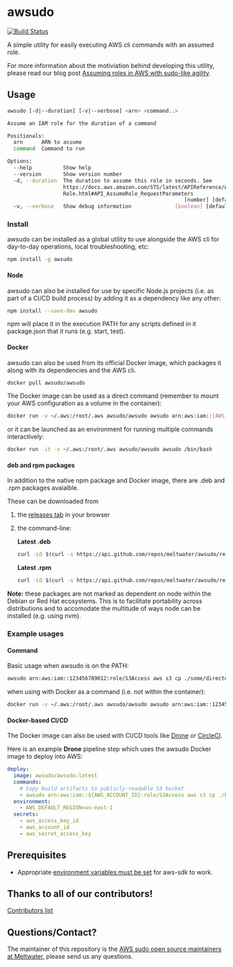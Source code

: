 # awsudo

[![Build Status](https://cloud.drone.io/api/badges/meltwater/awsudo/status.svg)](https://cloud.drone.io/meltwater/awsudo)

A simple utility for easily executing AWS cli commands with an assumed role.

For more information about the motiviation behind developing this utility, please read our blog post [Assuming roles in AWS with sudo-like agility](http://underthehood.meltwater.com/blog/2018/01/22/assuming-roles-in-aws-with-sudo-like-agility/).

## Usage

```bash
awsudo [-d|--duration] [-v|--verbose] <arn> <command..>

Assume an IAM role for the duration of a command

Positionals:
  arn      ARN to assume                                                [string]
  command  Command to run

Options:
  --help          Show help                                            [boolean]
  --version       Show version number                                  [boolean]
  -d, --duration  The duration to assume this role in seconds. See
                  https://docs.aws.amazon.com/STS/latest/APIReference/API_Assume
                  Role.html#API_AssumeRole_RequestParameters
                                                         [number] [default: 900]
  -v, --verbose   Show debug information              [boolean] [default: false]
```

### Install

awsudo can be installed as a global utility to use alongside the AWS cli for
day-to-day operations, local troubleshooting, etc:

```bash
npm install -g awsudo
```

#### Node

awsudo can also be installed for use by specific Node.js projects (i.e. as part
of a CI/CD build process) by adding it as a dependency like any other:

```bash
npm install --save-dev awsudo
```

npm will place it in the execution PATH for any scripts defined in
it package.json that it runs (e.g. start, test).

#### Docker

awsudo can also be used from its official Docker image, which packages it along
with its dependencies and the AWS cli.

```bash
docker pull awsudo/awsudo
```

The Docker image can be used as a direct command (remember to mount your AWS
configuration as a volume in the container):

```bash
docker run -v ~/.aws:/root/.aws awsudo/awsudo awsudo arn:aws:iam::[AWS_ACCOUNT_ID]:role/[role name] [aws command]
```

or it can be launched as an environment for running multiple commands
interactively:

```bash
docker run -it -v ~/.aws:/root/.aws awsudo/awsudo awsudo /bin/bash
```

#### deb and rpm packages

In addition to the native npm package and Docker image, there are .deb and .rpm
packages avaialble.

These can be downloaded from

1. the [releases tab](https://github.com/meltwater/awsudo/releases) in your browser
2. the command-line:

    **Latest .deb**
    ```bash
    curl -LO $(curl -s https://api.github.com/repos/meltwater/awsudo/releases/latest | grep -Eo 'https://github\.com/meltwater/awsudo/releases/download/v.*\.deb')
    ```

    **Latest .rpm**
    ```bash
    curl -LO $(curl -s https://api.github.com/repos/meltwater/awsudo/releases/latest | grep -Eo 'https://github\.com/meltwater/awsudo/releases/download/v.*\.rpm')
    ```

**Note:** these packages are not marked as dependent on node within the Debian
or Red Hat ecosystems. This is to facilitate portability across distributions
and to accomodate the multitude of ways node can be installed (e.g. using nvm).

### Example usages

#### Command

Basic usage when awsudo is on the PATH:

```bash
awsudo arn:aws:iam::123456789012:role/S3Access aws s3 cp ./some/directory s3://some-bucket
```

when using with Docker as a command (i.e. not within the container):

```bash
docker run -v ~/.aws:/root/.aws awsudo/awsudo awsudo arn:aws:iam::123456789012:role/S3Access aws s3 cp ./some/directory s3://some-bucket
```

#### Docker-based CI/CD

The Docker image can also be used with CI/CD tools like [Drone](https://drone.io)
or [CircleCI](https://circleci.com/).

Here is an example **Drone** pipeline step which uses the awsudo Docker image to
deploy into AWS:

```yaml
deploy:
  image: awsudo/awsudo:latest
  commands:
    # Copy build artifacts to publicly-readable S3 bucket
    - awsudo arn:aws:iam::${AWS_ACCOUNT_ID}:role/S3Access aws s3 cp ./build s3://some-bucket --acl public-read --recursive
  environment:
    - AWS_DEFAULT_REGION=us-east-1
  secrets:
    - aws_access_key_id
    - aws_account_id
    - aws_secret_access_key
```

## Prerequisites

- Appropriate [environment variables must be set](https://docs.aws.amazon.com/cli/latest/userguide/cli-environment.html) for aws-sdk to work.

## Thanks to all of our contributors!

[Contributors list](CONTRIBUTORS.md)

## Questions/Contact?

The maintainer of this repository is the [AWS sudo open source maintainers at Meltwater](mailto:awsudo.opensource@meltwater.com), please send us any questions.
